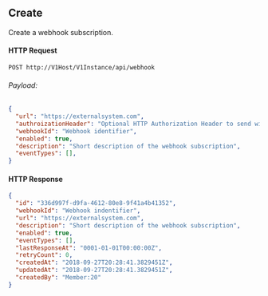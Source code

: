 ## Create

Create a webhook subscription.

#### HTTP Request

`POST http://V1Host/V1Instance/api/webhook`

###### Payload:
```json
{
  "url": "https://externalsystem.com",
  "authroizationHeader": "Optional HTTP Authorization Header to send with each webhook", 
  "webhookId": "Webhook identifier",
  "enabled": true,
  "description": "Short description of the webhook subscription",
  "eventTypes": [],
}
```

#### HTTP Response

```json
{
  "id": "336d997f-d9fa-4612-80e8-9f41a4b41352",
  "webhookId": "Webhook indentifier",
  "url": "https://externalsystem.com",
  "description": "Short description of the webhook subscription",
  "enabled": true,
  "eventTypes": [],
  "lastResponseAt": "0001-01-01T00:00:00Z",
  "retryCount": 0,
  "createdAt": "2018-09-27T20:28:41.3829451Z",
  "updatedAt": "2018-09-27T20:28:41.3829451Z",
  "createdBy": "Member:20"
}
```